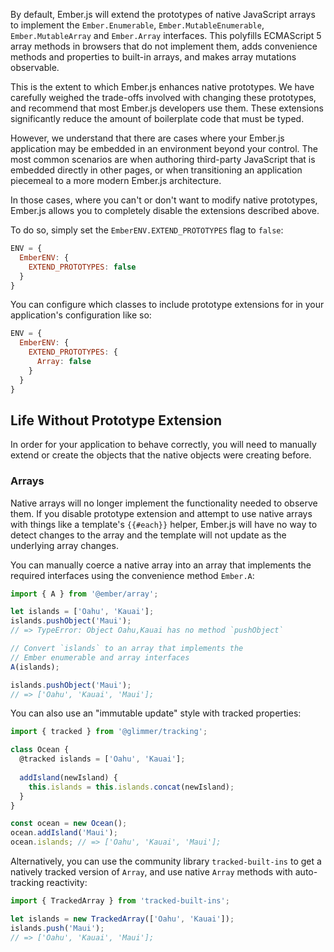 By default, Ember.js will extend the prototypes of native JavaScript
arrays to implement the `Ember.Enumerable`, `Ember.MutableEnumerable`,
`Ember.MutableArray` and `Ember.Array` interfaces. This polyfills
ECMAScript 5 array methods in browsers that do not implement them, adds
convenience methods and properties to built-in arrays, and makes array
mutations observable.

This is the extent to which Ember.js enhances native prototypes. We have
carefully weighed the trade-offs involved with changing these prototypes,
and recommend that most Ember.js developers use them. These extensions
significantly reduce the amount of boilerplate code that must be typed.

However, we understand that there are cases where your Ember.js
application may be embedded in an environment beyond your control. The
most common scenarios are when authoring third-party JavaScript that is
embedded directly in other pages, or when transitioning an application
piecemeal to a more modern Ember.js architecture.

In those cases, where you can't or don't want to modify native
prototypes, Ember.js allows you to completely disable the extensions
described above.

To do so, simply set the `EmberENV.EXTEND_PROTOTYPES` flag to `false`:

```javascript {data-filename=config/environment.js}
ENV = {
  EmberENV: {
    EXTEND_PROTOTYPES: false
  }
}
```

You can configure which classes to include prototype extensions
for in your application's configuration like so:

```javascript {data-filename=config/environment.js}
ENV = {
  EmberENV: {
    EXTEND_PROTOTYPES: {
      Array: false
    }
  }
}
```

## Life Without Prototype Extension

In order for your application to behave correctly, you will need to
manually extend or create the objects that the native objects were
creating before.

### Arrays

Native arrays will no longer implement the functionality needed to
observe them. If you disable prototype extension and attempt to use
native arrays with things like a template's `{{#each}}` helper, Ember.js
will have no way to detect changes to the array and the template will
not update as the underlying array changes.

You can manually coerce a native array into an array that implements the
required interfaces using the convenience method `Ember.A`:

```javascript
import { A } from '@ember/array';

let islands = ['Oahu', 'Kauai'];
islands.pushObject('Maui');
// => TypeError: Object Oahu,Kauai has no method `pushObject`

// Convert `islands` to an array that implements the
// Ember enumerable and array interfaces
A(islands);

islands.pushObject('Maui');
// => ['Oahu', 'Kauai', 'Maui'];
```

You can also use an "immutable update" style with tracked properties:

```javascript
import { tracked } from '@glimmer/tracking';

class Ocean {
  @tracked islands = ['Oahu', 'Kauai'];
  
  addIsland(newIsland) {
    this.islands = this.islands.concat(newIsland);
  }
}

const ocean = new Ocean();
ocean.addIsland('Maui');
ocean.islands; // => ['Oahu', 'Kauai', 'Maui'];
```

Alternatively, you can use the community library `tracked-built-ins`
to get a natively tracked version of `Array`, and use native `Array`
methods with auto-tracking reactivity:

```javascript
import { TrackedArray } from 'tracked-built-ins';

let islands = new TrackedArray(['Oahu', 'Kauai']);
islands.push('Maui');
// => ['Oahu', 'Kauai', 'Maui'];
```

<!-- eof - needed for pages that end in a code block  -->
